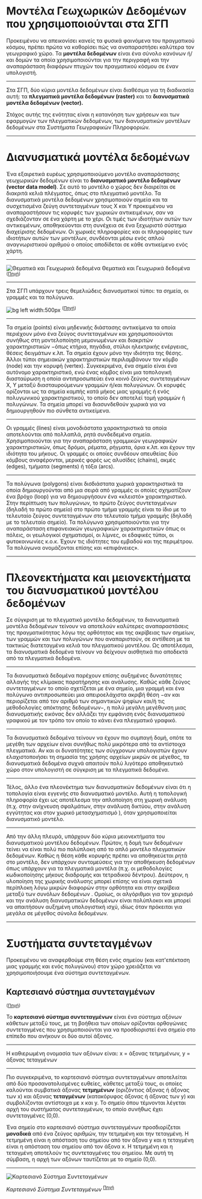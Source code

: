 # Μοντέλα Γεωχωρικών Δεδομένων που χρησιμοποιούνται στα ΣΓΠ

Προκειμένου να απεικονίσει κανείς τα φυσικά φαινόμενα του πραγματικού κόσμου, πρέπει πρώτα να καθορίσει πώς να αναπαραστήσει καλύτερα τον γεωγραφικό χώρο. Τα **μοντέλα δεδομένων** είναι ένα σύνολο κανόνων ή/και δομών τα οποία χρησιμοποιούνται για την περιγραφή και την αναπαράσταση διαφόρων πτυχών του πραγματικού κόσμου σε έναν υπολογιστή. 

---

Στα ΣΓΠ, δύο κύρια μοντέλα δεδομένων είναι διαθέσιμα για τη διαδικασία αυτή: τα **πλεγματικά μοντέλα δεδομένων (raster)** και τα **διανυσματικά μοντέλα δεδομένων (vector).**

Στόχος αυτής της ενότητας είναι η κατανόηση των χρήσεων και των εφαρμογών των πλεγματικών δεδομένων, των διανυσματικών μοντέλων δεδομένων στα Συστήματα Γεωγραφικών Πληροφοριών.

---

# Διανυσματικά μοντέλα δεδομένων

Ένα εξαιρετικά ευρέως χρησιμοποιούμενο μοντέλο αναπαράστασης γεωχωρικών δεδομένων είναι το **διανυσματικό μοντέλο δεδομένων (vector data model)**. Σε αυτό το μοντέλο ο χώρος δεν διαιρείται σε διακριτά κελιά πλέγματος, όπως στο πλεγματικό μοντέλο. Τα διανυσματικά μοντέλα δεδομένων χρησιμοποιούν σημεία και τα συσχετισμένα ζεύγη συντεταγμένων τους X και Y προκειμένου να αναπαραστήσουν τις κορυφές των χωρικών αντικειμένων, σαν να σχεδιάζονταν σε ένα χάρτη με το χέρι. Οι τιμές των ιδιοτήτων αυτών των αντικειμένων, αποθηκεύονται στη συνέχεια σε ένα ξεχωριστό σύστημα διαχείρισης δεδομένων. Οι χωρικές πληροφορίες και οι πληροφορίες των ιδιοτήτων αυτών των μοντέλων, συνδέονται μέσω ενός απλού αναγνωριστικού αριθμού ο οποίος αποδίδεται σε κάθε αντικείμενο ενός χάρτη.

---

![Θεματικά και Γεωχωρικά δεδομένα](figures/Image014.jpeg)
Θεματικά και Γεωχωρικά δεδομένα <sup>([Πηγή](https://open.lib.umn.edu/mapping/chapter/2-data/#footnote-397-1))</sup>

--- 

Στα ΣΓΠ υπάρχουν τρεις θεμελιώδεις διανυσματικοί τύποι: τα σημεία, οι γραμμές και τα πολύγωνα.

![bg left width:500px](figures/points_lines_polygons.jpeg) <sup>([Πηγή](https://saylordotorg.github.io/text_essentials-of-geographic-information-systems/s08-02-vector-data-models.html))</sup>

---
 
Τα σημεία (points) είναι μηδενικής διάστασης αντικείμενα τα οποία περιέχουν μόνο ένα ζεύγος συντεταγμένων και χρησιμοποιούνται συνήθως στη μοντελοποίηση μεμονωμένων και διακριτών χαρακτηριστικών −όπως κτήρια, πηγάδια, στύλοι ηλεκτρικής ενέργειας, θέσεις δειγμάτων κ.λπ. Τα σημεία έχουν μόνο την ιδιότητα της θέσης. Άλλοι τύποι σημειακών χαρακτηριστικών περιλαμβάνουν τον κόμβο (node) και την κορυφή (vertex). Συγκεκριμένα, ένα σημείο είναι ένα αυτόνομο χαρακτηριστικό, ενώ ένας κόμβος είναι μια τοπολογική διασταύρωση η οποία αντιπροσωπεύει ένα κοινό ζεύγος συντεταγμένων Χ, Υ μεταξύ διασταυρούμενων γραμμών ή/και πολυγώνων. Οι κορυφές ορίζονται ως τα σημεία καμπής κατά μήκος μιας γραμμής ή ενός πολυγωνικού χαρακτηριστικού, το οποίο δεν αποτελεί τομή γραμμών ή πολυγώνων. Τα σημεία μπορεί να διασυνδεθούν χωρικά για να δημιουργηθούν πιο σύνθετα αντικείμενα.

---

Οι γραμμές (lines) είναι μονοδιάστατα χαρακτηριστικά τα οποία αποτελούνται από πολλαπλά, ρητά συνδεδεμένα σημεία. Χρησιμοποιούνται για την αναπαράσταση γραμμικών γεωγραφικών χαρακτηριστικών, όπως δρόμοι, ρέματα, ρήγματα, όρια κ.λπ. και έχουν την ιδιότητα του μήκους. Οι γραμμές οι οποίες συνδέουν απευθείας δύο κόμβους αναφέρονται, μερικές φορές ως αλυσίδες (chains), ακμές (edges), τμήματα (segments) ή τόξα (arcs).

---

Τα πολύγωνα (polygons) είναι δισδιάστατα χωρικά χαρακτηριστικά τα οποία δημιουργούνται από μια σειρά από γραμμές οι οποίες σχηματίζουν ένα βρόχο (loop) για να δημιουργήσουν ένα «κλειστό» χαρακτηριστικό. Στην περίπτωση των πολυγώνων, το πρώτο ζεύγος συντεταγμένων (δηλαδή το πρώτο σημείο) στο πρώτο τμήμα γραμμής είναι το ίδιο με το τελευταίο ζεύγος συντεταγμένων στο τελευταίο τμήμα γραμμής (δηλαδή με το τελευταίο σημείο). Τα πολύγωνα χρησιμοποιούνται για την αναπαράσταση επιφανειακών γεωγραφικών χαρακτηριστικών όπως οι πόλεις, οι γεωλογικοί σχηματισμοί, οι λίμνες, οι εδαφικές τύποι, οι φυτοκοινωνίες κ.ο.κ. Έχουν τις ιδιότητες του εμβαδού και της περιμέτρου. Τα πολύγωνα ονομάζονται επίσης και «επιφάνειες».

---

# Πλεονεκτήματα και μειονεκτήματα του διανυσματικού μοντέλου δεδομένων
Σε σύγκριση με το πλεγματικό μοντέλο δεδομένων, τα διανυσματικά μοντέλα δεδομένων τείνουν να αποτελούν καλύτερες αναπαραστάσεις της πραγματικότητας λόγω της ορθότητας και της ακρίβειας των σημείων, των γραμμών και των πολυγώνων που αναπαριστούν, σε αντίθεση με τα τακτικώς διατεταγμένα κελιά του πλεγματικού μοντέλου. Ως αποτέλεσμα, τα διανυσματικά δεδομένα τείνουν να δείχνουν αισθητικά πιο αποδεκτά από τα πλεγματικά δεδομένα.

---

Τα διανυσματικά δεδομένα παρέχουν επίσης αυξημένες δυνατότητες αλλαγής της κλίμακας παρατήρησης και ανάλυσης. Καθώς κάθε ζεύγος συντεταγμένων το οποίο σχετίζεται με ένα σημείο, μια γραμμή και ένα πολύγωνο αντιπροσωπεύει μια απειροελάχιστα ακριβή θέση −αν και περιορίζεται από τον αριθμό των σημαντικών ψηφίων και/ή τις μεθοδολογίες απόκτησης δεδομένων−, η πολύ μεγάλη μεγέθυνση μιας διανυσματικής εικόνας δεν αλλάζει την εμφάνιση ενός διανυσματικού γραφικού με τον τρόπο τον οποίο το κάνει ένα πλεγματικό γραφικό.

---

Τα διανυσματικά δεδομένα τείνουν να έχουν πιο συμπαγή δομή, οπότε τα μεγέθη των αρχείων είναι συνήθως πολύ μικρότερα από τα αντίστοιχα πλεγματικά. Αν και οι δυνατότητες των σύγχρονων υπολογιστών έχουν ελαχιστοποιήσει τη σημασία της χρήσης αρχείων μικρών σε μέγεθος, τα διανυσματικά δεδομένα συχνά απαιτούν πολύ λιγότερο αποθηκευτικό χώρο στον υπολογιστή σε σύγκριση με τα πλεγματικά δεδομένα.

---

Τέλος, άλλο ένα πλεονέκτημα των διανυσματικών δεδομένων είναι ότι η τοπολογία είναι εγγενής στο διανυσματικό μοντέλο. Αυτή η τοπολογική πληροφορία έχει ως αποτέλεσμα την απλοποίηση στη χωρική ανάλυση (π.χ. στην ανίχνευση σφαλμάτων, στην ανάλυση δικτύου, στην ανάλυση εγγύτητας και στον χωρικό μετασχηματισμό ), όταν χρησιμοποιείται διανυσματικό μοντέλο.

---

Από την άλλη πλευρά, υπάρχουν δύο κύρια μειονεκτήματα του διανυσματικού μοντέλου δεδομένων. Πρώτον, η δομή των δεδομένων τείνει να είναι πολύ πιο πολύπλοκη από το απλό μοντέλο πλεγματικών δεδομένων. Καθώς η θέση κάθε κορυφής πρέπει να αποθηκεύεται ρητά στο μοντέλο, δεν υπάρχουν συντομεύσεις για την αποθήκευση δεδομένων όπως υπάρχουν για τα πλεγματικά μοντέλα (π.χ. οι μεθοδολογίες κωδικοποίησης μήκους διαδρομής και τετραδικού δέντρου). Δεύτερον, η υλοποίηση της χωρικής ανάλυσης μπορεί επίσης να είναι σχετικά περίπλοκη λόγω μικρών διαφορών στην ορθότητα και στην ακρίβεια μεταξύ των συνόλων δεδομένων . Ομοίως, οι αλγόριθμοι για τον χειρισμό και την ανάλυση διανυσματικών δεδομένων είναι πολύπλοκοι και μπορεί να απαιτήσουν αυξημένη υπολογιστική ισχύ, ιδίως όταν πρόκειται για μεγάλα σε μέγεθος σύνολα δεδομένων.

---

# Συστήματα συντεταγμένων

Προκειμένου να αναφερθούμε στη θέση ενός σημείου (και κατ'επέκταση μιας γραμμής και ενός πολυγώνου) στον χώρο χρειάζεται να χρησιμοποιήσουμε ένα σύστημα συντεταγμένων.

## Καρτεσιανό σύστημα συντεταγμένων

<sup>([Πηγή](https://el.wikipedia.org/wiki/Καρτεσιανό_σύστημα_συντεταγμένων))</sup>

Το **καρτεσιανό σύστημα συντεταγμένων** είναι ένα σύστημα αξόνων κάθετων μεταξύ τους, με τη βοήθεια των οποίων ορίζονται ορθογώνιες συντεταγμένες που χρησιμοποιούνται για να προσδιοριστεί ένα σημείο στο επίπεδο που ανήκουν οι δύο αυτοί άξονες. 

---

Η καθιερωμένη ονομασία των αξόνων είναι:
  x = άξονας τετμημένων,
  y = άξονας τεταγμένων

---

Πιο συγκεκριμένα, το καρτεσιανό σύστημα συντεταγμένων αποτελείται από δύο προσανατολισμένες ευθείες, κάθετες μεταξύ τους, οι οποίες καλούνται συμβατικά άξονας **τετμημένων** (οριζόντιος άξονας ή άξονας των x) και άξονας **τεταγμένων** (κατακόρυφος άξονας ή άξονας των y) και συμβολίζονται αντίστοιχα με x και y. Το σημείο όπου τέμνονται λέγεται αρχή του συστήματος συντεταγμένων, το οποίο συνήθως έχει συντεταγμένες (0,0).

Ένα σημείο στο καρτεσιανό σύστημα συντεταγμένων προσδιορίζεται **μοναδικά** από ένα ζεύγος αριθμών, την τετμημένη και την τεταγμένη. Η τετμημένη είναι η απόσταση του σημείου από τον άξονα y και η τεταγμένη είναι η απόσταση του σημείου από τον άξονα x. Η τετμημένη και η τεταγμένη αποτελούν τις συντεταγμένες του σημείου. Με αυτή τη σύμβαση, η αρχή των αξόνων ταυτίζεται με το σημείο (0,0).

---

![Καρτεσιανό Σύστημα Συντεταγμένων](figures/1920px-Cartesian-coordinate-system.svg.png)

*Καρτεσιανό Σύστημα Συντεταγμένων* <sup>[Πηγή](https://en.wikipedia.org/wiki/Coordinate_system#/media/File:Cartesian-coordinate-system.svg)</sup>